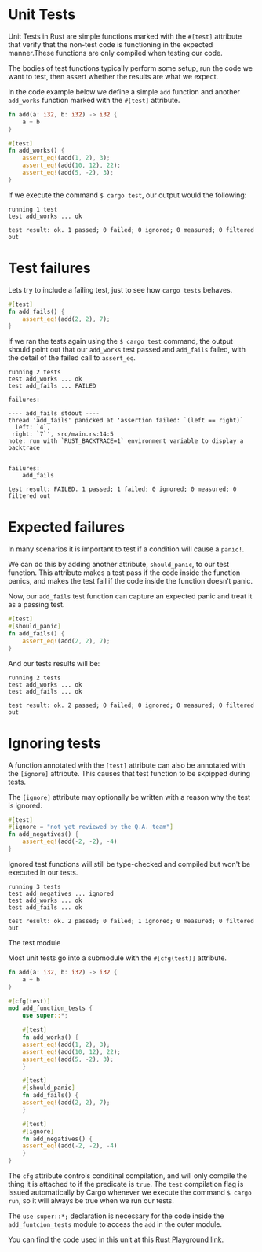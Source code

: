 # Unit Tests

Unit Tests in Rust are simple functions marked with the `#[test]` attribute that verify that the
non-test code is functioning in the expected manner.These functions are only compiled when testing
our code.

The bodies of test functions typically perform some setup, run the code we want to test, then assert
whether the results are what we expect.

In the code example below we define a simple `add` function and another `add_works` function marked
with the `#[test]` attribute.

```rust
fn add(a: i32, b: i32) -> i32 {
    a + b
}

#[test]
fn add_works() {
    assert_eq!(add(1, 2), 3);
    assert_eq!(add(10, 12), 22);
    assert_eq!(add(5, -2), 3);
}
```

If we execute the command `$ cargo test`, our output would the following:

```
running 1 test
test add_works ... ok

test result: ok. 1 passed; 0 failed; 0 ignored; 0 measured; 0 filtered out
```

# Test failures

Lets try to include a failing test, just to see how `cargo tests` behaves.

```rust
#[test]
fn add_fails() {
    assert_eq!(add(2, 2), 7);
}
```

If we ran the tests again using the `$ cargo test` command, the output should point out that our
`add_works` test passed and `add_fails` failed, with the detail of the failed call to `assert_eq`.

```
running 2 tests
test add_works ... ok
test add_fails ... FAILED

failures:

---- add_fails stdout ----
thread 'add_fails' panicked at 'assertion failed: `(left == right)`
  left: `4`,
 right: `7`', src/main.rs:14:5
note: run with `RUST_BACKTRACE=1` environment variable to display a backtrace


failures:
    add_fails

test result: FAILED. 1 passed; 1 failed; 0 ignored; 0 measured; 0 filtered out
```

# Expected failures

In many scenarios it is important to test if a condition will cause a `panic!`.

We can do this by adding another attribute, `should_panic`, to our test function. This attribute
makes a test pass if the code inside the function panics, and makes the test fail if the code inside
the function doesn’t panic.

Now, our `add_fails` test function can capture an expected panic and treat it as a passing test.

```rust
#[test]
#[should_panic]
fn add_fails() {
    assert_eq!(add(2, 2), 7);
}
```

And our tests results will be:

```
running 2 tests
test add_works ... ok
test add_fails ... ok

test result: ok. 2 passed; 0 failed; 0 ignored; 0 measured; 0 filtered out
```

# Ignoring tests

A function annotated with the `[test]` attribute can also be annotated with the `[ignore]`
attribute. This causes that test function to be skpipped during tests.

The `[ignore]` attribute may optionally be written with a reason why the test is ignored.

```rust
#[test]
#[ignore = "not yet reviewed by the Q.A. team"]
fn add_negatives() {
    assert_eq!(add(-2, -2), -4)
}
```

Ignored test functions will still be type-checked and compiled but won't be executed in our tests.

```
running 3 tests
test add_negatives ... ignored
test add_works ... ok
test add_fails ... ok

test result: ok. 2 passed; 0 failed; 1 ignored; 0 measured; 0 filtered out
```

The test module

Most unit tests go into a submodule with the `#[cfg(test)]` attribute.

```rust
fn add(a: i32, b: i32) -> i32 {
    a + b
}

#[cfg(test)]
mod add_function_tests {
    use super::*;

    #[test]
    fn add_works() {
	assert_eq!(add(1, 2), 3);
	assert_eq!(add(10, 12), 22);
	assert_eq!(add(5, -2), 3);
    }

    #[test]
    #[should_panic]
    fn add_fails() {
	assert_eq!(add(2, 2), 7);
    }

    #[test]
    #[ignore]
    fn add_negatives() {
	assert_eq!(add(-2, -2), -4)
    }
}

```

The `cfg` attribute controls conditinal compilation, and will only compile the thing it is attached
to if the predicate is `true`. The `test` compilation flag is issued automatically by Cargo whenever
we execute the command `$ cargo run`, so it will always be true when we run our tests.

The `use super::*;` declaration is necessary for the code inside the `add_funtcion_tests` module to
access the `add` in the outer module.

You can find the code used in this unit at this [Rust Playground
link](https://play.rust-lang.org/?version=stable&mode=debug&edition=2018&gist=f74afccf321c642e7ebea8633a3f4b32).
